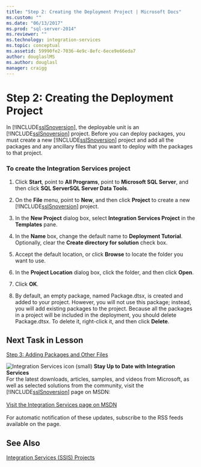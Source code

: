 ```yaml
---
title: "Step 2: Creating the Deployment Project | Microsoft Docs"
ms.custom: ""
ms.date: "06/13/2017"
ms.prod: "sql-server-2014"
ms.reviewer: ""
ms.technology: integration-services
ms.topic: conceptual
ms.assetid: 59990fe2-7036-4e9c-8efc-6ece9e66eda7
author: douglaslMS
ms.author: douglasl
manager: craigg
---
```

# Step 2: Creating the Deployment Project
  In [!INCLUDE[ssISnoversion](../includes/ssisnoversion-md.md)], the deployable unit is an [!INCLUDE[ssISnoversion](../includes/ssisnoversion-md.md)] project. Before you can deploy packages, you must create a new [!INCLUDE[ssISnoversion](../includes/ssisnoversion-md.md)] project and add all the packages and any ancillary files that you want to deploy with the packages to that project.  
  
### To create the Integration Services project  
  
1.  Click **Start**, point to **All Programs**, point to **Microsoft SQL Server**, and then click **SQL ServerSQL Server Data Tools**.  
  
2.  On the **File** menu, point to **New**, and then click **Project** to create a new [!INCLUDE[ssISnoversion](../includes/ssisnoversion-md.md)] project.  
  
3.  In the **New Project** dialog box, select **Integration Services Project** in the **Templates** pane.  
  
4.  In the **Name** box, change the default name to **Deployment Tutorial**. Optionally, clear the **Create directory for solution** check box.  
  
5.  Accept the default location, or click **Browse** to locate the folder you want to use.  
  
6.  In the **Project Location** dialog box, click the folder, and then click **Open**.  
  
7.  Click **OK**.  
  
8.  By default, an empty package, named Package.dtsx, is created and added to your project. However, you will not use this package; instead, you will add existing packages to the project. Because all the packages in a project will be included in the deployment, you should delete Package.dtsx. To delete it, right-click it, and then click **Delete**.  
  
## Next Task in Lesson  
 [Step 3: Adding Packages and Other Files](../integration-services/lesson-1-3-adding-packages-and-other-files.md)  
  
![Integration Services icon (small)](media/dts-16.gif "Integration Services icon (small)")  **Stay Up to Date with Integration Services**<br /> For the latest downloads, articles, samples, and videos from Microsoft, as well as selected solutions from the community, visit the [!INCLUDE[ssISnoversion](../includes/ssisnoversion-md.md)] page on MSDN:<br /><br /> [Visit the Integration Services page on MSDN](https://go.microsoft.com/fwlink/?LinkId=136655)<br /><br /> For automatic notification of these updates, subscribe to the RSS feeds available on the page.  
  
## See Also  
 [Integration Services &#40;SSIS&#41; Projects](integration-services-ssis-projects-and-solutions.md)  
  
  
